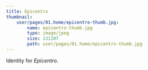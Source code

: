 ```yaml
---
title: Epicentro
thumbnail:
    user/pages/01.home/epicentro-thumb.jpg:
        name: epicentro-thumb.jpg
        type: image/jpeg
        size: 131207
        path: user/pages/01.home/epicentro-thumb.jpg
---
```


Identity for _Epicentro_.